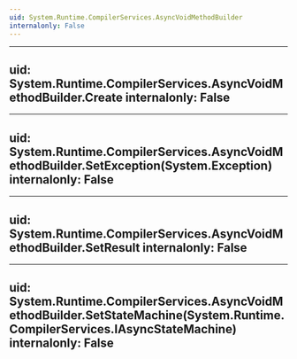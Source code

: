 ```yaml
---
uid: System.Runtime.CompilerServices.AsyncVoidMethodBuilder
internalonly: False
---
```


---
uid: System.Runtime.CompilerServices.AsyncVoidMethodBuilder.Create
internalonly: False
---

---
uid: System.Runtime.CompilerServices.AsyncVoidMethodBuilder.SetException(System.Exception)
internalonly: False
---

---
uid: System.Runtime.CompilerServices.AsyncVoidMethodBuilder.SetResult
internalonly: False
---

---
uid: System.Runtime.CompilerServices.AsyncVoidMethodBuilder.SetStateMachine(System.Runtime.CompilerServices.IAsyncStateMachine)
internalonly: False
---
